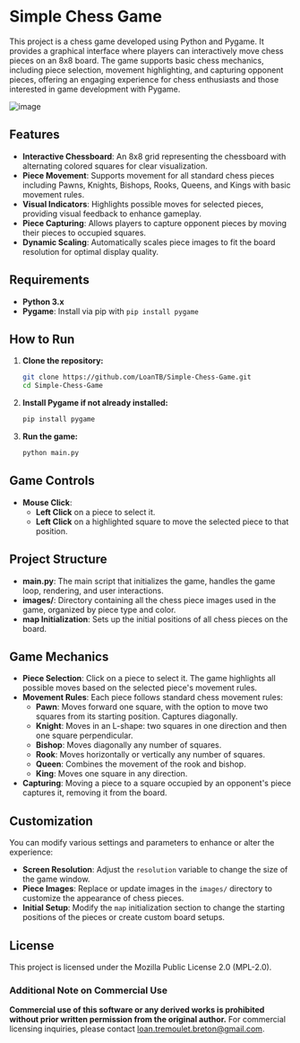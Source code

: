 # Simple Chess Game

This project is a chess game developed using Python and Pygame. It provides a graphical interface where players can interactively move chess pieces on an 8x8 board. The game supports basic chess mechanics, including piece selection, movement highlighting, and capturing opponent pieces, offering an engaging experience for chess enthusiasts and those interested in game development with Pygame.

![image](https://github.com/user-attachments/assets/11e98566-e67d-4b93-8678-5e9821b23ac4)

## Features

- **Interactive Chessboard**: An 8x8 grid representing the chessboard with alternating colored squares for clear visualization.
- **Piece Movement**: Supports movement for all standard chess pieces including Pawns, Knights, Bishops, Rooks, Queens, and Kings with basic movement rules.
- **Visual Indicators**: Highlights possible moves for selected pieces, providing visual feedback to enhance gameplay.
- **Piece Capturing**: Allows players to capture opponent pieces by moving their pieces to occupied squares.
- **Dynamic Scaling**: Automatically scales piece images to fit the board resolution for optimal display quality.

## Requirements

- **Python 3.x**
- **Pygame**: Install via pip with `pip install pygame`

## How to Run

1. **Clone the repository:**

    ```bash
    git clone https://github.com/LoanTB/Simple-Chess-Game.git
    cd Simple-Chess-Game
    ```

2. **Install Pygame if not already installed:**

    ```bash
    pip install pygame
    ```

3. **Run the game:**

    ```bash
    python main.py
    ```

## Game Controls

- **Mouse Click**:
  - **Left Click** on a piece to select it.
  - **Left Click** on a highlighted square to move the selected piece to that position.

## Project Structure

- **main.py**: The main script that initializes the game, handles the game loop, rendering, and user interactions.
- **images/**: Directory containing all the chess piece images used in the game, organized by piece type and color.
- **map Initialization**: Sets up the initial positions of all chess pieces on the board.

## Game Mechanics

- **Piece Selection**: Click on a piece to select it. The game highlights all possible moves based on the selected piece's movement rules.
- **Movement Rules**: Each piece follows standard chess movement rules:
  - **Pawn**: Moves forward one square, with the option to move two squares from its starting position. Captures diagonally.
  - **Knight**: Moves in an L-shape: two squares in one direction and then one square perpendicular.
  - **Bishop**: Moves diagonally any number of squares.
  - **Rook**: Moves horizontally or vertically any number of squares.
  - **Queen**: Combines the movement of the rook and bishop.
  - **King**: Moves one square in any direction.
- **Capturing**: Moving a piece to a square occupied by an opponent's piece captures it, removing it from the board.

## Customization

You can modify various settings and parameters to enhance or alter the experience:

- **Screen Resolution**: Adjust the `resolution` variable to change the size of the game window.
- **Piece Images**: Replace or update images in the `images/` directory to customize the appearance of chess pieces.
- **Initial Setup**: Modify the `map` initialization section to change the starting positions of the pieces or create custom board setups.

## License

This project is licensed under the Mozilla Public License 2.0 (MPL-2.0).

### Additional Note on Commercial Use
**Commercial use of this software or any derived works is prohibited without prior written permission from the original author.** For commercial licensing inquiries, please contact loan.tremoulet.breton@gmail.com.
